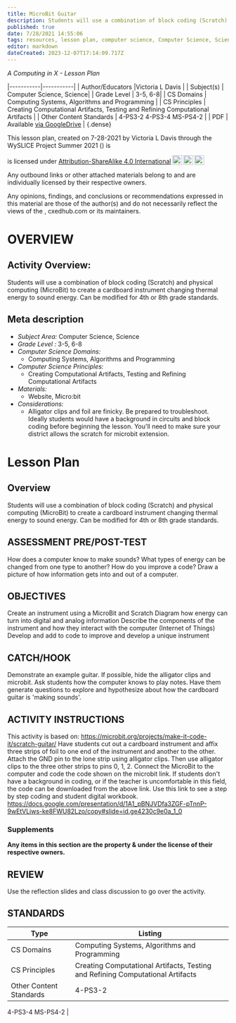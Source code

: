 ```yaml
---
title: MicroBit Guitar
description: Students will use a combination of block coding (Scratch) and physical computing (MicroBit) to create a cardboard instrument changing thermal energy to sound energy. Can be modified for 4th or 8th grade standards.
published: true
date: 7/28/2021 14:55:06
tags: resources, lesson plan, computer science, Computer Science, Science 
editor: markdown
dateCreated: 2023-12-07T17:14:09.717Z
---
```

*A Computing in X - Lesson Plan*

|-----------|-----------|
| Author/Educators |Victoria L Davis |
| Subject(s) | Computer Science, Science|
| Grade Level | 3-5, 6-8|
| CS Domains | Computing Systems, Algorithms and Programming |
| CS Principles | Creating Computational Artifacts, Testing and Refining Computational Artifacts |
| Other Content Standards | 4-PS3-2
4-PS3-4
MS-PS4-2 | 
| PDF | Available [via GoogleDrive]() |
{.dense}






This lesson plan, created on 7-28-2021 by Victoria L Davis through the  WySLICE Project Summer 2021 () is  <p xmlns:cc="http://creativecommons.org/ns#" >  is licensed under <a href="http://creativecommons.org/licenses/by-sa/4.0/?ref=chooser-v1" target="_blank" rel="license noopener noreferrer" style="display:inline-block;">Attribution-ShareAlike 4.0 International<img style="height:22px!important;margin-left:3px;vertical-align:text-bottom;" src="https://mirrors.creativecommons.org/presskit/icons/cc.svg?ref=chooser-v1"><img style="height:22px!important;margin-left:3px;vertical-align:text-bottom;" src="https://mirrors.creativecommons.org/presskit/icons/by.svg?ref=chooser-v1"><img style="height:22px!important;margin-left:3px;vertical-align:text-bottom;" src="https://mirrors.creativecommons.org/presskit/icons/sa.svg?ref=chooser-v1"></a></p>


Any outbound links or other attached materials belong to and are individually licensed by their respective owners. 


Any opinions, findings, and conclusions or recommendations expressed in this material are those of the author(s) and do not necessarily reflect the views of the , cxedhub.com or its maintainers.


# OVERVIEW
## Activity Overview:  
Students will use a combination of block coding (Scratch) and physical computing (MicroBit) to create a cardboard instrument changing thermal energy to sound energy. Can be modified for 4th or 8th grade standards.
## Meta description
+ *Subject Area:* Computer Science, Science 
+ *Grade Level :* 3-5, 6-8 
+ *Computer Science Domains:*
   + Computing Systems, Algorithms and Programming
+ *Computer Science Principles:*
   + Creating Computational Artifacts, Testing and Refining Computational Artifacts
+ *Materials:* 
   + Website, Micro:bit
+ *Considerations:*
   + Alligator clips and foil are finicky. Be prepared to troubleshoot. Ideally students would have a background in circuits and block coding before beginning the lesson. You'll need to make sure your district allows the scratch for microbit extension.


# Lesson Plan
## Overview
Students will use a combination of block coding (Scratch) and physical computing (MicroBit) to create a cardboard instrument changing thermal energy to sound energy. Can be modified for 4th or 8th grade standards.
## ASSESSMENT PRE/POST-TEST
How does a computer know to make sounds?
What types of energy can be changed from one type to another?
How do you improve a code?
Draw a picture of how information gets into and out of a computer.
## OBJECTIVES
Create an instrument using a MicroBit and Scratch
Diagram how energy can turn into digital and analog information
Describe the components of the instrument and how they interact with the computer (Internet of Things)
Develop and add to code to improve and develop a unique instrument


## CATCH/HOOK
Demonstrate an example guitar. If possible, hide the alligator clips and microbit. Ask students how the computer knows to play notes. Have them generate questions to explore and hypothesize about how the cardboard guitar is 'making sounds'.


## ACTIVITY INSTRUCTIONS
This activity is based on: https://microbit.org/projects/make-it-code-it/scratch-guitar/
Have students cut out a cardboard instrument and affix three strips of foil to one end of the instrument and another to the other.   Attach the GND pin to the lone strip using alligator clips. Then use alligator clips to the three other strips to pins 0, 1, 2. Connect the MicroBit to the computer and code the code shown on the microbit link. If students don't have a background in coding, or if the teacher is uncomfortable in this field, the code can be downloaded from the above link. 
Use this link to see a step by step coding and student digital workbook.
https://docs.google.com/presentation/d/1A1_pBNJVDfa3ZGF-pTnnP-9wEtVLiws-ke8FWU82Lzo/copy#slide=id.ge4230c9e0a_1_0


### Supplements
**Any items in this section are the property & under the license of their respective owners.**






## REVIEW
Use the reflection slides and class discussion to go over the activity.
## STANDARDS        
| Type | Listing | 
|-----------|-----------|
| CS Domains  | Computing Systems, Algorithms and Programming|
| CS Principles   | Creating Computational Artifacts, Testing and Refining Computational Artifacts|
| Other Content Standards | 4-PS3-2
4-PS3-4
MS-PS4-2  |